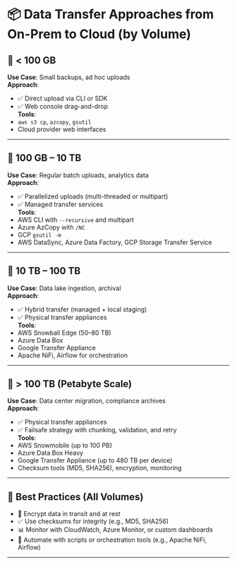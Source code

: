 # 📦 Data Transfer Approaches from On-Prem to Cloud (by Volume)

## 🔹 < 100 GB
**Use Case**: Small backups, ad hoc uploads  
**Approach**:
- ✅ Direct upload via CLI or SDK  
- ✅ Web console drag-and-drop  
**Tools**:
- `aws s3 cp`, `azcopy`, `gsutil`
- Cloud provider web interfaces

---

## 🔹 100 GB – 10 TB
**Use Case**: Regular batch uploads, analytics data  
**Approach**:
- ✅ Parallelized uploads (multi-threaded or multipart)  
- ✅ Managed transfer services  
**Tools**:
- AWS CLI with `--recursive` and multipart
- Azure AzCopy with `/NC`
- GCP `gsutil -m`
- AWS DataSync, Azure Data Factory, GCP Storage Transfer Service

---

## 🔹 10 TB – 100 TB
**Use Case**: Data lake ingestion, archival  
**Approach**:
- ✅ Hybrid transfer (managed + local staging)  
- ✅ Physical transfer appliances  
**Tools**:
- AWS Snowball Edge (50–80 TB)
- Azure Data Box
- Google Transfer Appliance
- Apache NiFi, Airflow for orchestration

---

## 🔹 > 100 TB (Petabyte Scale)
**Use Case**: Data center migration, compliance archives  
**Approach**:
- ✅ Physical transfer appliances  
- ✅ Failsafe strategy with chunking, validation, and retry  
**Tools**:
- AWS Snowmobile (up to 100 PB)
- Azure Data Box Heavy
- Google Transfer Appliance (up to 480 TB per device)
- Checksum tools (MD5, SHA256), encryption, monitoring

---

## 🧠 Best Practices (All Volumes)
- 🔐 Encrypt data in transit and at rest  
- ✅ Use checksums for integrity (e.g., MD5, SHA256)  
- 📊 Monitor with CloudWatch, Azure Monitor, or custom dashboards  
- 🔁 Automate with scripts or orchestration tools (e.g., Apache NiFi, Airflow)

---
